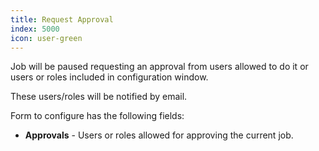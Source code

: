 ```yaml
---
title: Request Approval
index: 5000
icon: user-green
---
```


Job will be paused requesting an approval from users allowed to do it or users or roles included in configuration window.

These users/roles will be notified by email.

Form to configure has the following fields:

- **Approvals** - Users or roles allowed for approving the current job.

